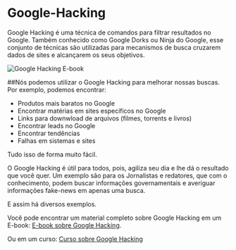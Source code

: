 # Google-Hacking

Google Hacking é uma técnica de comandos para filtrar resultados no Google.
Também conhecido como Google Dorks ou Ninja do Google, esse conjunto de técnicas são utilizadas para mecanismos de busca cruzarem dados de sites e alcançarem os seus objetivos.

![Google Hacking E-book](https://encontreseucodigo.com.br/wp-content/uploads/2022/04/logo.jpg)

##Nós podemos utilizar o Google Hacking para melhorar nossas buscas.
Por exemplo, podemos encontrar:
* Produtos mais baratos no Google
* Encontrar matérias em sites específicos no Google
* Links para downwload de arquivos (filmes, torrents e livros)
* Encontrar leads no Google
* Encontrar tendências
* Falhas em sistemas e sites

Tudo isso de forma muito fácil.

O Google Hacking é útil para todos, pois, agiliza seu dia e lhe dá o resultado que você quer. 
Um exemplo são para os Jornalistas e redatores, que com o conhecimento, podem buscar informações governamentais e averiguar informações fake-news em apenas uma busca.

E assim há diversos exemplos.

Você pode encontrar um material completo sobre Google Hacking em um E-book:
[E-book sobre Google Hacking](https://encontreseucodigo.com.br/e-book-google-hacking/).

Ou em um curso:
[Curso sobre Google Hacking](https://www.udemy.com/course/ninja-do-google-use-o-google-de-uma-maneira-incrivel)

